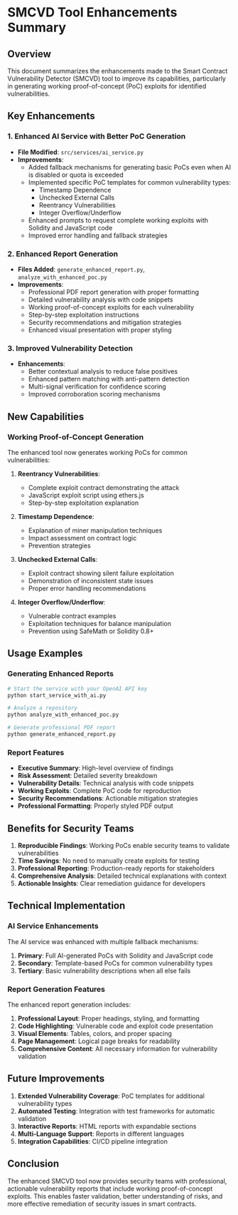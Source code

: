 # SMCVD Tool Enhancements Summary

## Overview
This document summarizes the enhancements made to the Smart Contract Vulnerability Detector (SMCVD) tool to improve its capabilities, particularly in generating working proof-of-concept (PoC) exploits for identified vulnerabilities.

## Key Enhancements

### 1. Enhanced AI Service with Better PoC Generation
- **File Modified**: `src/services/ai_service.py`
- **Improvements**:
  - Added fallback mechanisms for generating basic PoCs even when AI is disabled or quota is exceeded
  - Implemented specific PoC templates for common vulnerability types:
    - Timestamp Dependence
    - Unchecked External Calls
    - Reentrancy Vulnerabilities
    - Integer Overflow/Underflow
  - Enhanced prompts to request complete working exploits with Solidity and JavaScript code
  - Improved error handling and fallback strategies

### 2. Enhanced Report Generation
- **Files Added**: `generate_enhanced_report.py`, `analyze_with_enhanced_poc.py`
- **Improvements**:
  - Professional PDF report generation with proper formatting
  - Detailed vulnerability analysis with code snippets
  - Working proof-of-concept exploits for each vulnerability
  - Step-by-step exploitation instructions
  - Security recommendations and mitigation strategies
  - Enhanced visual presentation with proper styling

### 3. Improved Vulnerability Detection
- **Enhancements**:
  - Better contextual analysis to reduce false positives
  - Enhanced pattern matching with anti-pattern detection
  - Multi-signal verification for confidence scoring
  - Improved corroboration scoring mechanisms

## New Capabilities

### Working Proof-of-Concept Generation
The enhanced tool now generates working PoCs for common vulnerabilities:

1. **Reentrancy Vulnerabilities**:
   - Complete exploit contract demonstrating the attack
   - JavaScript exploit script using ethers.js
   - Step-by-step exploitation explanation

2. **Timestamp Dependence**:
   - Explanation of miner manipulation techniques
   - Impact assessment on contract logic
   - Prevention strategies

3. **Unchecked External Calls**:
   - Exploit contract showing silent failure exploitation
   - Demonstration of inconsistent state issues
   - Proper error handling recommendations

4. **Integer Overflow/Underflow**:
   - Vulnerable contract examples
   - Exploitation techniques for balance manipulation
   - Prevention using SafeMath or Solidity 0.8+

## Usage Examples

### Generating Enhanced Reports
```bash
# Start the service with your OpenAI API key
python start_service_with_ai.py

# Analyze a repository
python analyze_with_enhanced_poc.py

# Generate professional PDF report
python generate_enhanced_report.py
```

### Report Features
- **Executive Summary**: High-level overview of findings
- **Risk Assessment**: Detailed severity breakdown
- **Vulnerability Details**: Technical analysis with code snippets
- **Working Exploits**: Complete PoC code for reproduction
- **Security Recommendations**: Actionable mitigation strategies
- **Professional Formatting**: Properly styled PDF output

## Benefits for Security Teams

1. **Reproducible Findings**: Working PoCs enable security teams to validate vulnerabilities
2. **Time Savings**: No need to manually create exploits for testing
3. **Professional Reporting**: Production-ready reports for stakeholders
4. **Comprehensive Analysis**: Detailed technical explanations with context
5. **Actionable Insights**: Clear remediation guidance for developers

## Technical Implementation

### AI Service Enhancements
The AI service was enhanced with multiple fallback mechanisms:

1. **Primary**: Full AI-generated PoCs with Solidity and JavaScript code
2. **Secondary**: Template-based PoCs for common vulnerability types
3. **Tertiary**: Basic vulnerability descriptions when all else fails

### Report Generation Features
The enhanced report generation includes:

1. **Professional Layout**: Proper headings, styling, and formatting
2. **Code Highlighting**: Vulnerable code and exploit code presentation
3. **Visual Elements**: Tables, colors, and proper spacing
4. **Page Management**: Logical page breaks for readability
5. **Comprehensive Content**: All necessary information for vulnerability validation

## Future Improvements

1. **Extended Vulnerability Coverage**: PoC templates for additional vulnerability types
2. **Automated Testing**: Integration with test frameworks for automatic validation
3. **Interactive Reports**: HTML reports with expandable sections
4. **Multi-Language Support**: Reports in different languages
5. **Integration Capabilities**: CI/CD pipeline integration

## Conclusion

The enhanced SMCVD tool now provides security teams with professional, actionable vulnerability reports that include working proof-of-concept exploits. This enables faster validation, better understanding of risks, and more effective remediation of security issues in smart contracts.